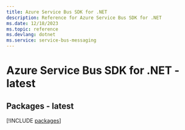 ```yaml
---
title: Azure Service Bus SDK for .NET
description: Reference for Azure Service Bus SDK for .NET
ms.date: 12/18/2023
ms.topic: reference
ms.devlang: dotnet
ms.service: service-bus-messaging
---
```

# Azure Service Bus SDK for .NET - latest
## Packages - latest
[!INCLUDE [packages](service-bus-index.md)]